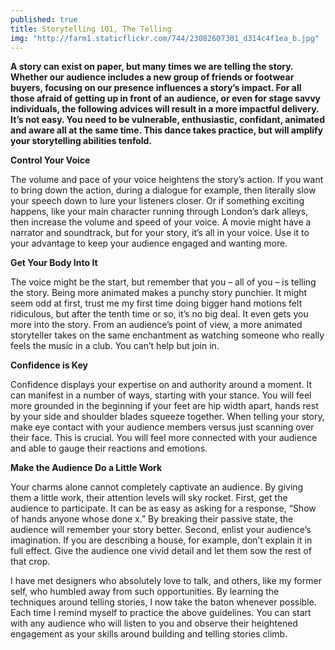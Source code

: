 ```yaml
---
published: true
title: Storytelling 101, The Telling
img: "http://farm1.staticflickr.com/744/23082607301_d314c4f1ea_b.jpg"
---
```

**A story can exist on paper, but many times we are telling the story. Whether our audience includes a new group of friends or footwear buyers, focusing on our presence influences a story’s impact. For all those afraid of getting up in front of an audience, or even for stage savvy individuals, the following advices will result in a more impactful delivery. It’s not easy. You need to be vulnerable, enthusiastic, confidant, animated and aware all at the same time. This dance takes practice, but will amplify your storytelling abilities tenfold.** 

**Control Your Voice**

The volume and pace of your voice heightens the story’s action. If you want to bring down the action, during a dialogue for example, then literally slow your speech down to lure your listeners closer. Or if something exciting happens, like your main character running through London’s dark alleys, then increase the volume and speed of your voice. A movie might have a narrator and soundtrack, but for your story, it’s all in your voice. Use it to your advantage to keep your audience engaged and wanting more.  

**Get Your Body Into It**

The voice might be the start, but remember that you – all of you – is telling the story. Being more animated makes a punchy story punchier. It might seem odd at first, trust me my first time doing bigger hand motions felt ridiculous, but after the tenth time or so, it’s no big deal. It even gets you more into the story. From an audience’s point of view, a more animated storyteller takes on the same enchantment as watching someone who really feels the music in a club. You can’t help but join in.    

**Confidence is Key**

Confidence displays your expertise on and authority around a moment. It can manifest in a number of ways, starting with your stance. You will feel more grounded in the beginning if your feet are hip width apart, hands rest by your side and shoulder blades squeeze together. When telling your story, make eye contact with your audience members versus just scanning over their face. This is crucial. You will feel more connected with your audience and able to gauge their reactions and emotions. 

**Make the Audience Do a Little Work**

Your charms alone cannot completely captivate an audience. By giving them a little work, their attention levels will sky rocket. First, get the audience to participate. It can be as easy as asking for a response, “Show of hands anyone whose done x.” By breaking their passive state, the audience will remember your story better. Second, enlist your audience’s imagination. If you are describing a house, for example, don’t explain it in full effect. Give the audience one vivid detail and let them sow the rest of that crop. 

I have met designers who absolutely love to talk, and others, like my former self, who humbled away from such opportunities. By learning the techniques around telling stories, I now take the baton whenever possible. Each time I remind myself to practice the above guidelines. You can start with any audience who will listen to you and observe their heightened engagement as your skills around building and telling stories climb. 
